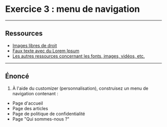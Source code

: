 # Exercice 3 : menu de navigation

---

## Ressources

- [Images libres de droit](https://unsplash.com/)
- [Faux texte avec du Lorem Ipsum](https://fr.lipsum.com/)
- [Les autres ressources concernant les fonts, images, vidéos, etc.](./README.md)

---

## Énoncé

1. À l'aide du customizer (personnalisation), construisez un menu de navigation contenant :
- Page d'accueil
- Page des articles
- Page de politique de confidentialité
- Page "Qui sommes-nous ?"